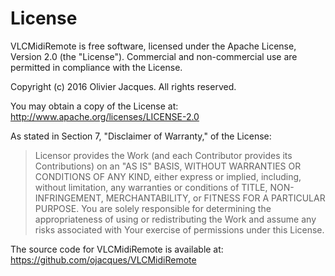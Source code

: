 # License 

VLCMidiRemote is free software, licensed under the Apache License, Version 
2.0 (the "License"). Commercial and non-commercial use are permitted in 
compliance with the License.

Copyright (c) 2016 Olivier Jacques.
All rights reserved.

You may obtain a copy of the License at:
http://www.apache.org/licenses/LICENSE-2.0

As stated in Section 7, "Disclaimer of Warranty," of the License:

> Licensor provides the Work (and each Contributor provides its Contributions)
> on an "AS IS" BASIS, WITHOUT WARRANTIES OR CONDITIONS OF ANY KIND, either
> express or implied, including, without limitation, any warranties or
> conditions of TITLE, NON-INFRINGEMENT, MERCHANTABILITY, or FITNESS FOR A
> PARTICULAR PURPOSE. You are solely responsible for determining the
> appropriateness of using or redistributing the Work and assume any risks
> associated with Your exercise of permissions under this License.

The source code for VLCMidiRemote is available at:
https://github.com/ojacques/VLCMidiRemote